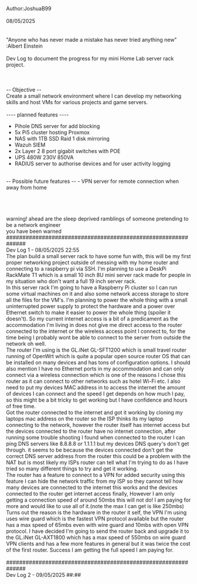 Author:JoshuaB99<br>
<br>
08/05/2025
<br>
<br>
<br>
"Anyone who has never made a mistake has never tried anything new" :Albert Einstein
<br>
<br>
Dev Log to document the progress for my mini Home Lab server rack project.
<br>
<br>
<br>
<br>
-- Objective --
<br>
Create a small network environment where I can develop my networking skills and host VMs for various projects and game servers.
<br>
<br>
---- planned features ----
- Pihole DNS server for add blocking
- 5x Pi5 cluster hosting Proxmox
- NAS with 1TB SSD Raid 1 disk mirroring
- Wazuh SIEM
- 2x Layer 2 8 port gigabit switches with POE
- UPS 480W 230V 850VA
- RADIUS server to authorise devices and for user activity logging
<br>
-- Possible future features --
- VPN server for remote connection when away from home
<br>
<br>
<br>
<br>
<br>
warning! ahead are the sleep deprived ramblings of someone pretending to be a network engineer
<br>
you have been warned
<br>
##############################################################
<br>
Dev Log 1 - 08/05/2025 22:55
<br>
The plan build a small server rack to have some fun with, this will be my first proper networking project outside of messing with my home router and connecting to a raspberry pi via SSH. I'm planning to use a DeskPi RackMate T1 which is a small 10 inch 8U mini server rack made for people in my situation who don't want a full 19 inch server rack.
<br>
In this server rack I'm going to have a Raspberry Pi cluster so I can run some virtual machines on it and also some network access storage to store all the files for the VM's. I'm planning to power the whole thing with a small uninterrupted power supply to protect the hardware and a power over Ethernet switch to make it easier to power the whole thing (spoiler it doesn't). So my current internet access is a bit of a predicament as the accommodation I'm living in does not give me direct access to the router connected to the internet or the wireless access point I connect to, for the time being I probably wont be able to connect to the server from outside the network oh well.
<br>
The router I'm using is the GL.iNet GL-SFT1200 which is small travel router running of OpenWrt which is quite a popular open source router OS that can be installed on many devices and has tons of configuration options. I should also mention I have no Ethernet ports in my accommodation and can only connect via a wireless connection which is one of the reasons I chose this router as it can connect to other networks such as hotel Wi-Fi etc. I also need to put my devices MAC address in to access the internet the amount of devices I can connect and the speed I get depends on how much I pay, so this might be a bit tricky to get working but I have confidence and hours of free time.
<br>
Got the router connected to the internet and got it working by cloning my laptops mac address on the router so the ISP thinks its my laptop connecting to the network, however the router itself has internet access but the devices connected to the router have no internet connection, after running some trouble shooting I found when connected to the router I can ping DNS servers like 8.8.8.8 or 1.1.1.1 but my devices DNS query's don't get through. it seems to be because the devices connected don't get the correct DNS server address from the router this could be a problem with the NAT but is most likely my ISPs router can tell what I'm trying to do as I have tried so many different things to try and get it working.
<br>
The router has a feature to connect to a VPN for added security using this feature I can hide the network traffic from my ISP so they cannot tell how many devices are connected to the internet this works and the devices connected to the router get internet access finally, However I am only getting a connection speed of around 50mbs this will not do! I am paying for more and would like to use all of it.(note the max I can get is like 250mbs) Turns out the reason is the hardware in the router it self, the VPN I'm using uses wire guard which is the fastest VPN protocol available but the router has a max speed of 65mbs even with wire guard and 10mbs with open VPN protocol. I have decided I'm going to send the router back and upgrade it to the GL.iNet GL-AXT1800 which has a max speed of 550mbs on wire guard VPN clients and has a few more features in general but it was twice the cost of the first router. Success I am getting the full speed I am paying for.
<br>
<br>
##############################################################
<br>
Dev Log 2 - 09/05/2025 ##:##

